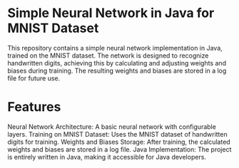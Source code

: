 # Simple Neural Network in Java for MNIST Dataset

This repository contains a simple neural network implementation in Java, trained on the MNIST dataset. The network is designed to recognize handwritten digits, achieving this by calculating and adjusting weights and biases during training. The resulting weights and biases are stored in a log file for future use.

# Features
Neural Network Architecture: A basic neural network with configurable layers.
Training on MNIST Dataset: Uses the MNIST dataset of handwritten digits for training.
Weights and Biases Storage: After training, the calculated weights and biases are stored in a log file.
Java Implementation: The project is entirely written in Java, making it accessible for Java developers.
